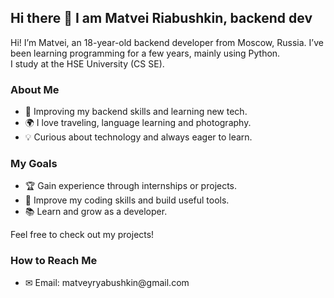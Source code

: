 ## Hi there 👋 I am Matvei Riabushkin, backend dev

Hi! I’m Matvei, an 18-year-old backend developer from Moscow, Russia. I’ve been learning programming for a few years, mainly using Python. \
I study at the HSE University (CS SE).

### About Me

- 🔧 Improving my backend skills and learning new tech.
- 🌍 I love traveling, language learning and photography.
- 💡 Curious about technology and always eager to learn.

### My Goals

- 🏆 Gain experience through internships or projects.
- 🔧 Improve my coding skills and build useful tools.
- 📚 Learn and grow as a developer. 

Feel free to check out my projects!

### How to Reach Me

- ✉ Email: matveyryabushkin\@gmail.com

